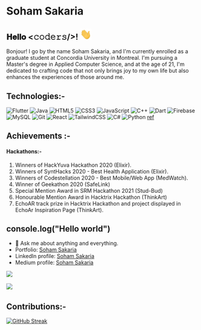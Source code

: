 # Soham Sakaria

<h2> 𝐇𝐞𝐥𝐥𝐨 <𝚌𝚘𝚍𝚎𝚛𝚜/>! <img src="https://raw.githubusercontent.com/ABSphreak/ABSphreak/master/gifs/Hi.gif" width="30px"></h2>

Bonjour! I go by the name Soham Sakaria, and I'm currently enrolled as a graduate student at Concordia University in Montreal. I'm pursuing a Master's degree in Applied Computer Science, and at the age of 21, I'm dedicated to crafting code that not only brings joy to my own life but also enhances the experiences of those around me. 

## Technologies:-
![Flutter](https://img.shields.io/badge/Flutter-%2302569B.svg?style=for-the-badge&logo=Flutter&logoColor=white)
![Java](https://img.shields.io/badge/java-%23ED8B00.svg?style=for-the-badge&logo=openjdk&logoColor=white)
![HTML5](https://img.shields.io/badge/html5-%23E34F26.svg?style=for-the-badge&logo=html5&logoColor=white)
![CSS3](https://img.shields.io/badge/css3-%231572B6.svg?style=for-the-badge&logo=css3&logoColor=white)
![JavaScript](https://img.shields.io/badge/javascript-%23323330.svg?style=for-the-badge&logo=javascript&logoColor=%23F7DF1E)
![C++](https://img.shields.io/badge/c++-%2300599C.svg?style=for-the-badge&logo=c%2B%2B&logoColor=white)
![Dart](https://img.shields.io/badge/dart-%230175C2.svg?style=for-the-badge&logo=dart&logoColor=white)
![Firebase](https://img.shields.io/badge/Firebase-039BE5?style=for-the-badge&logo=Firebase&logoColor=white)
![MySQL](https://img.shields.io/badge/mysql-%2300f.svg?style=for-the-badge&logo=mysql&logoColor=white)
![Git](https://img.shields.io/badge/git-%23F05033.svg?style=for-the-badge&logo=git&logoColor=white)
![React](https://img.shields.io/badge/react-%2320232a.svg?style=for-the-badge&logo=react&logoColor=%2361DAFB)
![TailwindCSS](https://img.shields.io/badge/tailwindcss-%2338B2AC.svg?style=for-the-badge&logo=tailwind-css&logoColor=white)
![C#](https://img.shields.io/badge/c%23-%23239120.svg?style=for-the-badge&logo=csharp&logoColor=white)
![Python](https://img.shields.io/badge/python-3670A0?style=for-the-badge&logo=python&logoColor=ffdd54)
[ref](https://github.com/Ileriayo/markdown-badges)

## Achievements :- 

#### Hackathons:- 
1. Winners of HackYuva Hackathon 2020 (Elixir).
2. Winners of SyntHacks 2020 - Best Health Application (Elixir).
3. Winners of Codestellation 2020 - Best Mobile/Web App (MedWatch).
4. Winner of Geekathon 2020 (SafeLink)
5. Special Mention Award in SRM Hackathon 2021 (Stud-Bud)
6. Honourable Mention Award in Hacktrix Hackathon (ThinkArt)
7. EchoAR track prize in Hacktrix Hackathon and project displayed in EchoAr Inspiration Page (ThinkArt).

## console.log("Hello world")
- 💬 Ask me about anything and everything.
- Portfolio: [Soham Sakaria](https://soham-2411.github.io/personal_website/)
- LinkedIn profile: [Soham Sakaria](https://www.linkedin.com/in/soham-sakaria-13251718b/)
- Medium profile: [Soham Sakaria](https://medium.com/@sohamsakaria)

<img src='https://github-readme-stats.vercel.app/api?username=Soham-2411&show_icons=true&theme=dark' width='500'>


<p><img src="https://komarev.com/ghpvc/?username=Soham-2411&style=flat&color=e06c75&label=visitors"/></p>

## Contributions:-
[![GitHub Streak](https://streak-stats.demolab.com?user=Soham-2411&theme=dark&hide_border=true&card_width=500)](https://git.io/streak-stats)
